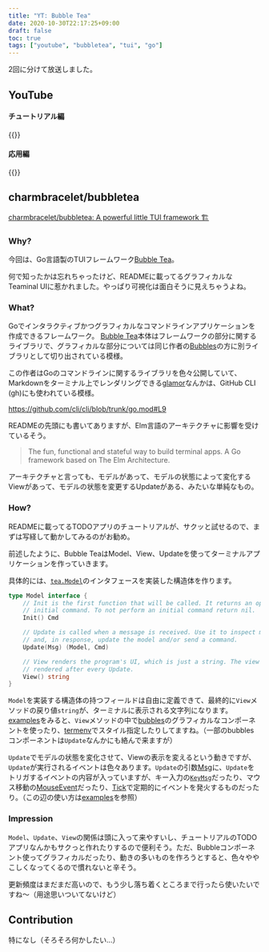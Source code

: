 ```yaml
---
title: "YT: Bubble Tea"
date: 2020-10-30T22:17:25+09:00
draft: false
toc: true
tags: ["youtube", "bubbletea", "tui", "go"]
---
```



2回に分けて放送しました。

## YouTube

#### チュートリアル編

{{<youtube U-LP-7IXZK8>}}

#### 応用編

{{<youtube g_mRfGoX24E>}}

## charmbracelet/bubbletea

[charmbracelet/bubbletea: A powerful little TUI framework 🏗](https://github.com/charmbracelet/bubbletea)

### Why?

今回は、Go言語製のTUIフレームワーク[Bubble Tea](https://github.com/charmbracelet/bubbletea)。

何で知ったかは忘れちゃったけど、READMEに載ってるグラフィカルなTeaminal UIに惹かれました。やっぱり可視化は面白そうに見えちゃうよね。

### What?

Goでインタラクティブかつグラフィカルなコマンドラインアプリケーションを作成できるフレームワーク。
[Bubble Tea](https://github.com/charmbracelet/bubbletea)本体はフレームワークの部分に関するライブラリで、グラフィカルな部分については同じ作者の[Bubbles](https://github.com/charmbracelet/bubbles)の方に別ライブラリとして切り出されている模様。

この作者はGoのコマンドラインに関するライブラリを色々公開していて、Markdownをターミナル上でレンダリングできる[glamor](https://github.com/charmbracelet/glamour)なんかは、GitHub CLI (gh)にも使われている模様。

https://github.com/cli/cli/blob/trunk/go.mod#L9

READMEの先頭にも書いてありますが、Elm言語のアーキテクチャに影響を受けているそう。

> The fun, functional and stateful way to build terminal apps. A Go framework based on The Elm Architecture. 

アーキテクチャと言っても、モデルがあって、モデルの状態によって変化するViewがあって、モデルの状態を変更するUpdateがある、みたいな単純なもの。

### How?

READMEに載ってるTODOアプリのチュートリアルが、サクッと試せるので、まずは写経して動かしてみるのがお勧め。

前述したように、Bubble TeaはModel、View、Updateを使ってターミナルアプリケーションを作っていきます。

具体的には、[`tea.Model`](https://pkg.go.dev/github.com/charmbracelet/bubbletea#Model)のインタフェースを実装した構造体を作ります。

```go
type Model interface {
	// Init is the first function that will be called. It returns an optional
	// initial command. To not perform an initial command return nil.
	Init() Cmd

	// Update is called when a message is received. Use it to inspect messages
	// and, in response, update the model and/or send a command.
	Update(Msg) (Model, Cmd)

	// View renders the program's UI, which is just a string. The view is
	// rendered after every Update.
	View() string
}
```

`Model`を実装する構造体の持つフィールドは自由に定義できて、最終的に`View`メソッドの戻り値`string`が、ターミナルに表示される文字列になります。[examples](https://github.com/charmbracelet/bubbletea/tree/master/examples)をみると、`View`メソッドの中で[bubbles](https://github.com/charmbracelet/bubbles)のグラフィカルなコンポーネントを使ったり、[termenv](https://github.com/muesli/termenv)でスタイル指定したりしてますね。（一部のbubblesコンポーネントは`Update`なんかにも絡んで来ますが）

`Update`でモデルの状態を変化させて、Viewの表示を変えるという動きですが、`Update`が実行されるイベントは色々あります。`Update`の引数[Msg](https://pkg.go.dev/github.com/charmbracelet/bubbletea#Msg)に、`Update`をトリガするイベントの内容が入っていますが、キー入力の[`KeyMsg`](https://pkg.go.dev/github.com/charmbracelet/bubbletea#KeyMsg)だったり、マウス移動の[MouseEvent](https://pkg.go.dev/github.com/charmbracelet/bubbletea#MouseEvent)だったり、[Tick](https://pkg.go.dev/github.com/charmbracelet/bubbletea#Tick)で定期的にイベントを発火するものだったり。（この辺の使い方は[examples](https://github.com/charmbracelet/bubbletea/tree/master/examples)を参照）


### Impression
`Model`、`Update`、`View`の関係は頭に入って来やすいし、チュートリアルのTODOアプリなんかもサクっと作れたりするので便利そう。ただ、Bubbleコンポーネント使ってグラフィカルだったり、動きの多いものを作ろうとすると、色々ややこしくなってくるので慣れないと辛そう。

更新頻度はまだまだ高いので、もう少し落ち着くところまで行ったら使いたいですね〜（用途思いついてないけど）

## Contribution
特になし（そろそろ何かしたい...）